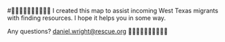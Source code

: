 #🫎🫎🫎🫎🫎🫎🫎🫎🫎🫎
 I created this map to assist incoming West Texas migrants with finding resources. I hope it helps you in some way. 

Any questions? 
daniel.wright@rescue.org
🫎🫎🫎🫎🫎🫎🫎🫎🫎🫎
